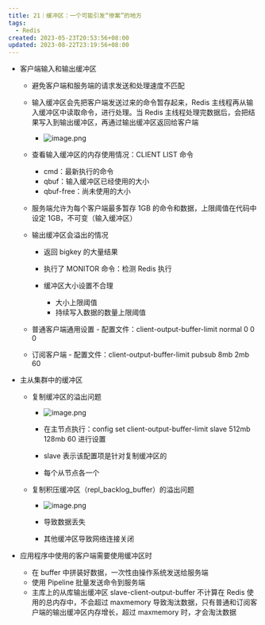 ```yaml
---
title: 21｜缓冲区：一个可能引发“惨案”的地方
tags:
  - Redis
created: 2023-05-23T20:53:56+08:00
updated: 2023-08-22T23:19:56+08:00
---
```


- 客户端输入和输出缓冲区

  - 避免客户端和服务端的请求发送和处理速度不匹配
  - 输入缓冲区会先把客户端发送过来的命令暂存起来，Redis 主线程再从输入缓冲区中读取命令，进行处理。当 Redis 主线程处理完数据后，会把结果写入到输出缓冲区，再通过输出缓冲区返回给客户端
    - ![image.png](https://cdn.jsdelivr.net/gh/11ze/static/images/redis-21-1.png)

  - 查看输入缓冲区的内存使用情况：CLIENT LIST 命令

    - cmd：最新执行的命令
    - qbuf：输入缓冲区已经使用的大小
    - qbuf-free：尚未使用的大小

  - 服务端允许为每个客户端最多暂存 1GB 的命令和数据，上限阈值在代码中设定 1GB，不可变（输入缓冲区）
  - 输出缓冲区会溢出的情况

    - 返回 bigkey 的大量结果
    - 执行了 MONITOR 命令：检测 Redis 执行
    - 缓冲区大小设置不合理

      - 大小上限阈值
      - 持续写入数据的数量上限阈值

  - 普通客户端通用设置 - 配置文件：client-output-buffer-limit normal 0 0 0
  - 订阅客户端 - 配置文件：client-output-buffer-limit pubsub 8mb 2mb 60

- 主从集群中的缓冲区

  - 复制缓冲区的溢出问题
    - ![image.png](https://cdn.jsdelivr.net/gh/11ze/static/images/redis-21-2.png)

    - 在主节点执行：config set client-output-buffer-limit slave 512mb 128mb 60 进行设置
    - slave 表示该配置项是针对复制缓冲区的
    - 每个从节点各一个

  - 复制积压缓冲区（repl_backlog_buffer）的溢出问题
    - ![image.png](https://cdn.jsdelivr.net/gh/11ze/static/images/redis-21-3.png)

    - 导致数据丢失
    - 其他缓冲区导致网络连接关闭

- 应用程序中使用的客户端需要使用缓冲区时

  - 在 buffer 中拼装好数据，一次性由操作系统发送给服务端
  - 使用 Pipeline 批量发送命令到服务端
  - 主库上的从库输出缓冲区 slave-client-output-buffer 不计算在 Redis 使用的总内存中，不会超过 maxmemory 导致淘汰数据，只有普通和订阅客户端的输出缓冲区内存增长，超过 maxmemory 时，才会淘汰数据
